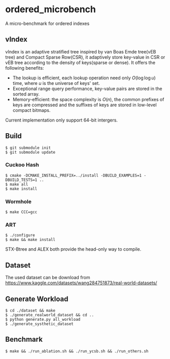 # ordered_microbench
A micro-benchmark for ordered indexes

## vIndex
vIndex is an adaptive stratified tree inspired by van Boas Emde tree(vEB tree) and Compact Sparse Row(CSR), it adaptively store key-value in CSR or vEB tree according to the density of keys(sparse or dense). It offers the following benefits:
* The lookup is efficient, each lookup operation need only $O(\log\log u)$ time, where $u$ is the universe of keys' set.
* Exceptional range query performance, key-value pairs are stored in the sorted array.
* Memory-efficient: the space complexity is $O(n)$, the common prefixes of keys are compressed and the suffixes of keys are stored in low-level compact bitmaps.
  
Current implementation only support 64-bit intergers.
## Build
    $ git submodule init 
    $ git submodule update
### Cuckoo Hash
    $ cmake -DCMAKE_INSTALL_PREFIX=../install -DBUILD_EXAMPLES=1 -DBUILD_TESTS=1 ..
    $ make all
    $ make install
### Wormhole
    $ make CCC=gcc
### ART
    $ ./configure
    $ make && make install
STX-Btree and ALEX both provide the head-only way to compile.

## Dataset

The used dataset can be download from https://www.kaggle.com/datasets/wang284751873/real-world-datasets/

## Generate Workload
    $ cd ./dataset && make
    $ ./generate_realworld_dataset && cd ..
    $ python generate.py all_workload
    $ ./generate_systhetic_dataset

## Benchmark
    $ make && ./run_ablation.sh && ./run_ycsb.sh && ./run_others.sh
